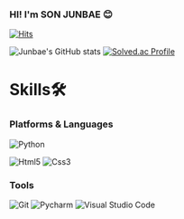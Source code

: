### HI! I'm SON JUNBAE 😊

[![Hits](https://hits.seeyoufarm.com/api/count/incr/badge.svg?url=https%3A%2F%2Fgithub.com%2Fgjbae1212%2Fhit-counter&count_bg=%23162B96&title_bg=%23434141&icon=&icon_color=%23E7E7E7&title=hits&edge_flat=false)](https://hits.seeyoufarm.com)

![Junbae's GitHub stats](https://github-readme-stats.vercel.app/api?username=Son94JB&theme=react&show_icons=true)
[![Solved.ac Profile](http://mazassumnida.wtf/api/v2/generate_badge?boj=thswnsqo99)](https://solved.ac/thswnsqo99/)

# Skills🛠
### Platforms & Languages
![Python](https://img.shields.io/badge/Python-3376AB.svg?&style=for-the-badge&logo=Python&logoColor=white)

![Html5](https://img.shields.io/badge/html5-E34F26.svg?&style=for-the-badge&logo=html5&logoColor=white)
![Css3](https://img.shields.io/badge/Css3-1572B6.svg?&style=for-the-badge&logo=Css3&logoColor=white)

### Tools
![Git](https://img.shields.io/badge/Git-F05032.svg?&style=for-the-badge&logo=Git&logoColor=white)
![Pycharm](https://img.shields.io/badge/Pycharm-000000.svg?&style=for-the-badge&logo=Pycharm&logoColor=white)
![Visual Studio Code](https://img.shields.io/badge/Visual%20Studio%20Code-007ACC.svg?&style=for-the-badge&logo=Visual%20Studio%20Code&logoColor=white)
